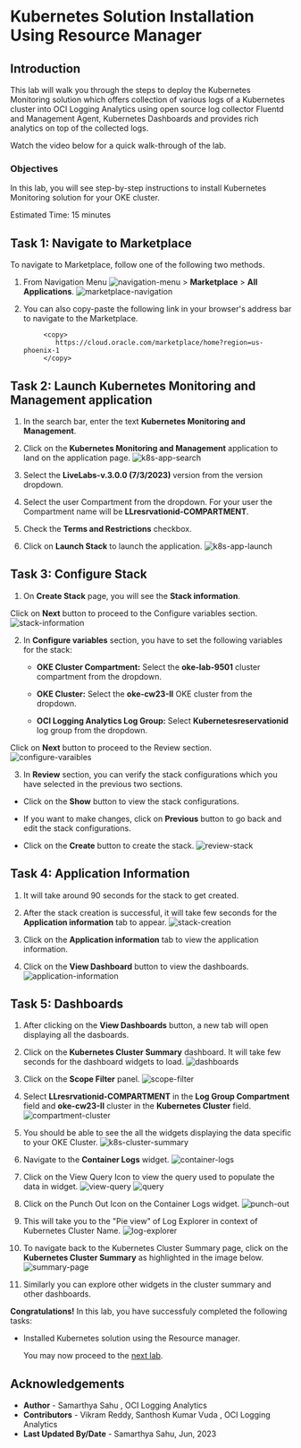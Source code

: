 # Kubernetes Solution Installation Using Resource Manager

## Introduction

This lab will walk you through the steps to deploy the Kubernetes Monitoring solution which offers collection of various logs of a Kubernetes cluster into OCI Logging Analytics using open source log collector Fluentd and Management Agent, Kubernetes Dashboards and provides rich analytics on top of the collected logs. 

Watch the video below for a quick walk-through of the lab.


### Objectives

In this lab, you will see step-by-step instructions to install Kubernetes Monitoring solution for your OKE cluster.

Estimated Time: 15 minutes

## Task 1: Navigate to Marketplace

To navigate to Marketplace, follow one of the following two methods.

1. From Navigation Menu ![navigation-menu](images/navigation-menu.png) > **Marketplace** > **All Applications**.
![marketplace-navigation](./images/marketplace-navigation.gif " ")

2. You can also copy-paste the following link in your browser's address bar to navigate to the Marketplace.
    ```
         <copy>
            https://cloud.oracle.com/marketplace/home?region=us-phoenix-1
         </copy>   
    ```

## Task 2: Launch Kubernetes Monitoring and Management application
    
1. In the search bar, enter the text **Kubernetes Monitoring and Management**.

2. Click on the **Kubernetes Monitoring and Management** application to land on the application page.
![k8s-app-search](./images/k8s-app-search.png " ")

3. Select the **LiveLabs-v.3.0.0 (7/3/2023)** version from the version dropdown.

4. Select the user Compartment from the dropdown. For your user the Compartment name will be **LLresrvationid-COMPARTMENT**.

5. Check the **Terms and Restrictions** checkbox.

6. Click on **Launch Stack** to launch the application.
![k8s-app-launch](./images/k8s-app-launch.png " ")

## Task 3: Configure Stack

1. On **Create Stack** page, you will see the **Stack information**.

  Click on **Next** button to proceed to the Configure variables section.
  ![stack-information](./images/stack-information.png " ")
  

2. In **Configure variables** section, you have to set the following variables for the stack:

    - **OKE Cluster Compartment:** Select the **oke-lab-9501** cluster compartment from the dropdown.

    - **OKE Cluster:** Select the **oke-cw23-II** OKE cluster from the dropdown.

    - **OCI Logging Analytics Log Group:** Select **Kubernetesreservationid** log group from the dropdown.

  Click on **Next** button to proceed to the Review section.
  ![configure-varaibles](./images/configure-varaiblesconfigure-varaibles.png " ")

3. In **Review** section, you can verify the stack configurations which you have selected in the previous two sections.

  - Click on the **Show** button to view the stack configurations.

  - If you want to make changes, click on **Previous** button to go back and edit the stack configurations.

  - Click on the **Create** button to create the stack.
    ![review-stack](./images/review-stack.png " ")
  

## Task 4: Application Information

1. It will take around 90 seconds for the stack to get created.

2. After the stack creation is successful, it will take few seconds for the **Application information** tab to appear.
![stack-creation](./images/stack-creation.png " ")

3. Click on the **Application information** tab to view the application information.

4. Click on the **View Dashboard** button to view the dashboards.
  ![application-information](./images/application-information.png " ")


## Task 5: Dashboards

1. After clicking on the **View Dashboards** button, a new tab will open displaying all the dasboards.

2. Click on the **Kubernetes Cluster Summary** dashboard. It will take few seconds for the dashboard widgets to load.
![dashboards](./images/dashboards.png " ")

3. Click on the **Scope Filter** panel.
![scope-filter](./images/scope-filter.png " ")

4. Select **LLresrvationid-COMPARTMENT** in the **Log Group Compartment** field and **oke-cw23-II** cluster in the **Kubernetes Cluster** field.
![compartment-cluster](images/compartment-cluster.png)

5. You should be able to see the all the widgets displaying the data specific to your OKE Cluster.
![k8s-cluster-summary](images/k8s-cluster-summary.png)

6. Navigate to the **Container Logs** widget.
![container-logs](images/container-logs.png)

7. Click on the View Query Icon to view the query used to populate the data in widget.
![view-query](images/view-query.png)
![query](images/query.png)

8. Click on the Punch Out Icon on the Container Logs widget.
![punch-out](images/punch-out.png) 

9. This will take you to the "Pie view" of Log Explorer in context of Kubernetes Cluster Name.
![log-explorer](images/log-explorer.png)

10. To navigate back to the Kubernetes Cluster Summary page, click on the **Kubernetes Cluster Summary** as highlighted in the image below.
![summary-page](images/summary-page.png)

11. Similarly you can explore other widgets in the cluster summary and other dashboards.





**Congratulations!** In this lab, you have successfuly completed the following tasks:
- Installed Kubernetes solution using the Resource manager.

  You may now proceed to the [next lab](#next).

## Acknowledgements
* **Author** - Samarthya Sahu , OCI Logging Analytics
* **Contributors** -  Vikram Reddy, Santhosh Kumar Vuda , OCI Logging Analytics
* **Last Updated By/Date** - Samarthya Sahu, Jun, 2023